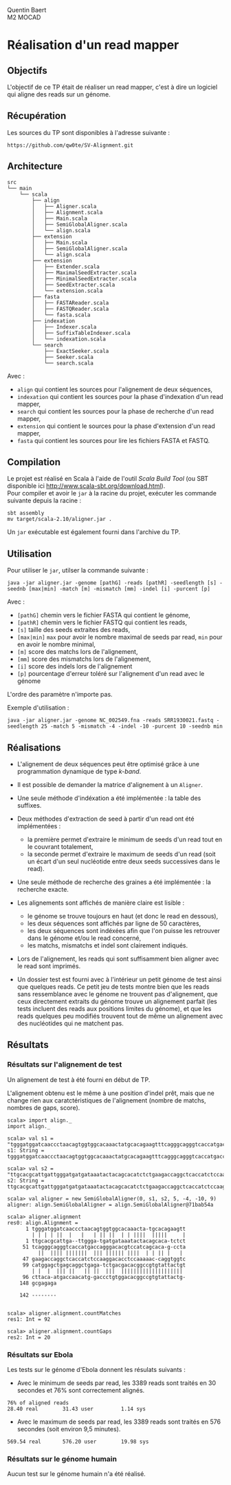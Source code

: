 Quentin Baert  
M2 MOCAD  

# Réalisation d'un read mapper

## Objectifs

L'objectif de ce TP était de réaliser un read mapper, c'est à dire un logiciel qui aligne des reads sur un génome.

## Récupération

Les sources du TP sont disponibles à l'adresse suivante :
```
https://github.com/qw0te/SV-Alignment.git
```

## Architecture

```
src
└── main
    └── scala
        ├── align
        │   ├── Aligner.scala
        │   ├── Alignment.scala
        │   ├── Main.scala
        │   ├── SemiGlobalAligner.scala
        │   └── align.scala
        ├── extension
        │   ├── Main.scala
        │   ├── SemiGlobalAligner.scala
        │   └── align.scala
        ├── extension
        │   ├── Extender.scala
        │   ├── MaximalSeedExtracter.scala
        │   ├── MinimalSeedExtracter.scala
        │   ├── SeedExtracter.scala
        │   └── extension.scala
        ├── fasta
        │   ├── FASTAReader.scala
        │   ├── FASTQReader.scala
        │   └── fasta.scala
        ├── indexation
        │   ├── Indexer.scala
        │   ├── SuffixTableIndexer.scala
        │   └── indexation.scala
        └── search
            ├── ExactSeeker.scala
            ├── Seeker.scala
            └── search.scala
```

Avec :
* `align` qui contient les sources pour l'alignement de deux séquences,
* `indexation` qui contient les sources pour la phase d'indexation d'un read mapper,
* `search` qui contient les sources pour la phase de recherche d'un read mapper,
* `extension` qui contient le sources pour la phase d'extension d'un read mapper,
* `fasta` qui contient les sources pour lire les fichiers FASTA et FASTQ.

## Compilation

Le projet est réalisé en Scala à l'aide de l'outil *Scala Build Tool* (ou SBT disponible ici http://www.scala-sbt.org/download.html).  
Pour compiler et avoir le `jar` à la racine du projet, exécuter les commande suivante depuis la racine :
```
sbt assembly
mv target/scala-2.10/aligner.jar .
```

Un `jar` exécutable est également fourni dans l'archive du TP.

## Utilisation

Pour utiliser le `jar`, utilser la commande suivante :
```
java -jar aligner.jar -genome [pathG] -reads [pathR] -seedlength [s] -seednb [max|min] -match [m] -mismatch [mm] -indel [i] -purcent [p]
```

Avec :
* `[pathG]` chemin vers le fichier FASTA qui contient le génome,
* `[pathR]` chemin vers le fichier FASTQ qui contient les reads,
* `[s]` taille des seeds extraites des reads,
* `[max|min]` `max` pour avoir le nombre maximal de seeds par read, `min` pour en avoir le nombre minimal,
* `[m]` score des matchs lors de l'alignement,
* `[mm]` score des mismatchs lors de l'alignement,
* `[i]` score des indels lors de l'alignement
* `[p]` pourcentage d'erreur toléré sur l'alignement d'un read avec le génome

L'ordre des paramètre n'importe pas.

Exemple d'utilisation :
```
java -jar aligner.jar -genome NC_002549.fna -reads SRR1930021.fastq -seedlength 25 -match 5 -mismatch -4 -indel -10 -purcent 10 -seednb min
```

## Réalisations

* L'alignement de deux séquences peut être optimisé grâce à une programmation dynamique de type *k-band*.

* Il est possible de demander la matrice d'alignement à un `Aligner`.

* Une seule méthode d'indéxation a été implémentée : la table des suffixes.

* Deux méthodes d'extraction de seed à partir d'un read ont été implémentées :
  * la première permet d'extraire le minimum de seeds d'un read tout en le couvrant totalement,
  * la seconde permet d'extraire le maximum de seeds d'un read (soit un écart d'un seul nucléotide entre deux seeds successives dans le read).


* Une seule méthode de recherche des graines a été implémentée : la recherche exacte.

* Les alignements sont affichés de manière claire est lisible :
  * le génome se trouve toujours en haut (et donc le read en dessous),
  * les deux séquences sont affichés par ligne de 50 caractères,
  * les deux séquences sont indéxées afin que l'on puisse les retrouver dans le génome et/ou le read concerné,
  * les matchs, mismatchs et indel sont clairement indiqués.


* Lors de l'alignement, les reads qui sont suffisamment bien aligner avec le read sont imprimés.

* Un dossier test est fourni avec à l'intérieur un petit génome de test ainsi que quelques reads. Ce petit jeu de tests montre bien que les reads sans ressemblance avec le génome ne trouvent pas d'alignement, que ceux directement extraits du génome trouve un alignement parfait (les tests incluent des reads aux positions limites du génome), et que les reads quelques peu modifiés trouvent tout de même un alignement avec des nucléotides qui ne matchent pas.

## Résultats

### Résultats sur l'alignement de test

Un alignement de test à été fourni en début de TP.

L'alignement obtenu est le même à une position d'indel prêt, mais que ne change rien aux caratctéristiques de l'alignement (nombre de matchs, nombres de gaps, score).

```
scala> import align._
import align._

scala> val s1 = "tgggatggatcaaccctaacagtggtggcacaaactatgcacagaagtttcagggcagggtcaccatgaccagggacacgtccatcagcacagcctacatggagctgagcaggctgagatctgacgacacggccgtgtattactgtgcgagaga"
s1: String = tgggatggatcaaccctaacagtggtggcacaaactatgcacagaagtttcagggcagggtcaccatgaccagggacacgtccatcagcacagcctacatggagctgagcaggctgagatctgacgacacggccgtgtattactgtgcgagaga

scala> val s2 = "ttgcacgcattgattgggatgatgataaatactacagcacatctctgaagaccaggctcaccatctccaaggacacctccaaaaaccaggtggtccttacaatgaccaacatggaccctgtggacacggccgtgtattactg"
s2: String = ttgcacgcattgattgggatgatgataaatactacagcacatctctgaagaccaggctcaccatctccaaggacacctccaaaaaccaggtggtccttacaatgaccaacatggaccctgtggacacggccgtgtattactg

scala> val aligner = new SemiGlobalAligner(0, s1, s2, 5, -4, -10, 9)
aligner: align.SemiGlobalAligner = align.SemiGlobalAligner@71bab54a

scala> aligner.alignment
res0: align.Alignment =
      1 tgggatggatcaaccctaacagtggtggcacaaacta-tgcacagaagtt
        | | | | ||  |   |   | || ||  | | ||||  |||||     |
      1 ttgcacgcattga--ttggga-tgatgataaatactacagcaca-tctct
     51 tcagggcagggtcaccatgaccagggacacgtccatcagcaca-g-ccta
          ||  |||| |||||||  ||| |||||| ||||  | | || |   |
     47 gaagaccaggctcaccatctccaaggacacctccaaaaac-caggtggtc
     99 catggagctgagcaggctgaga-tctgacgacacggccgtgtattactgt
        | |  |  ||| ||   || ||  |||  ||||||||||||||||||||
     96 cttaca-atgaccaacatg-gaccctgtggacacggccgtgtattactg-
    148 gcgagaga

    142 --------


scala> aligner.alignment.countMatches
res1: Int = 92

scala> aligner.alignment.countGaps
res2: Int = 20
```

### Résultats sur Ebola

Les tests sur le génome d'Ebola donnent les résulats suivants :

* Avec le minimum de seeds par read, les 3389 reads sont traités en 30 secondes et 76% sont correctement alignés.
```
76% of aligned reads
28.40 real        31.43 user         1.14 sys
```

* Avec le maximum de seeds par read, les 3389 reads sont traités en 576 secondes (soit environ 9,5 minutes).
```
569.54 real       576.20 user        19.98 sys
```

### Résultats sur le génome humain

Aucun test sur le génome humain n'a été réalisé.
